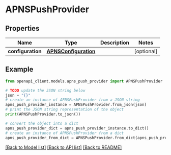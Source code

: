 # APNSPushProvider


## Properties

Name | Type | Description | Notes
------------ | ------------- | ------------- | -------------
**configuration** | [**APNSConfiguration**](APNSConfiguration.md) |  | [optional] 

## Example

```python
from openapi_client.models.apns_push_provider import APNSPushProvider

# TODO update the JSON string below
json = "{}"
# create an instance of APNSPushProvider from a JSON string
apns_push_provider_instance = APNSPushProvider.from_json(json)
# print the JSON string representation of the object
print(APNSPushProvider.to_json())

# convert the object into a dict
apns_push_provider_dict = apns_push_provider_instance.to_dict()
# create an instance of APNSPushProvider from a dict
apns_push_provider_from_dict = APNSPushProvider.from_dict(apns_push_provider_dict)
```
[[Back to Model list]](../README.md#documentation-for-models) [[Back to API list]](../README.md#documentation-for-api-endpoints) [[Back to README]](../README.md)


